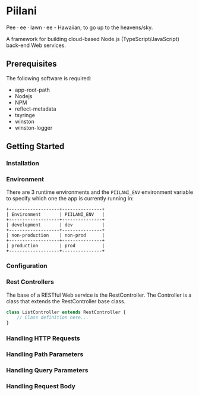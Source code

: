 Piilani
=======
Pee ‧ ee ‧ lawn ‧ ee - Hawaiian; to go up to the heavens/sky.

A framework for building cloud-based Node.js (TypeScript/JavaScript)
back-end Web services.

Prerequisites
-------------
The following software is required:

* app-root-path
* Nodejs
* NPM
* reflect-metadata
* tsyringe
* winston
* winston-logger

Getting Started
---------------

### Installation

### Environment
There are 3 runtime environments and the `PIILANI_ENV` environment variable to
specify which one the app is currently running in:

```
+-------------------+---------------+
| Environment       | PIILANI_ENV   |
+-------------------+---------------+
| development       | dev           |
+-------------------+---------------+
| non-production    | non-prod      |
+-------------------+---------------+
| production        | prod          |
+-------------------+---------------+
```


### Configuration


### Rest Controllers
The base of a RESTful Web service is the RestController. The Controller
is a class that extends the RestController base class.

```TypeScript
class ListController extends RestController {
    // Class definition here...
}
```

### Handling HTTP Requests

### Handling Path Parameters

### Handling Query Parameters

### Handling Request Body
